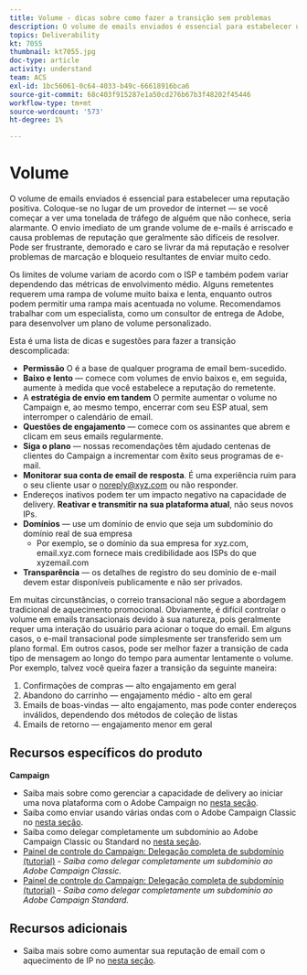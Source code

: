 ```yaml
---
title: Volume - dicas sobre como fazer a transição sem problemas
description: O volume de emails enviados é essencial para estabelecer uma reputação positiva. Saiba o que você pode fazer para fazer a transição sem problemas.
topics: Deliverability
kt: 7055
thumbnail: kt7055.jpg
doc-type: article
activity: understand
team: ACS
exl-id: 1bc56061-0c64-4033-b49c-66618916bca6
source-git-commit: 68c403f915287e1a50cd276b67b3f48202f45446
workflow-type: tm+mt
source-wordcount: '573'
ht-degree: 1%

---
```


# Volume

O volume de emails enviados é essencial para estabelecer uma reputação positiva. Coloque-se no lugar de um provedor de internet — se você começar a ver uma tonelada de tráfego de alguém que não conhece, seria alarmante. O envio imediato de um grande volume de e-mails é arriscado e causa problemas de reputação que geralmente são difíceis de resolver. Pode ser frustrante, demorado e caro se livrar da má reputação e resolver problemas de marcação e bloqueio resultantes de enviar muito cedo.

Os limites de volume variam de acordo com o ISP e também podem variar dependendo das métricas de envolvimento médio. Alguns remetentes requerem uma rampa de volume muito baixa e lenta, enquanto outros podem permitir uma rampa mais acentuada no volume. Recomendamos trabalhar com um especialista, como um consultor de entrega de Adobe, para desenvolver um plano de volume personalizado.

Esta é uma lista de dicas e sugestões para fazer a transição descomplicada:

* **Permissão** O é a base de qualquer programa de email bem-sucedido.
* **Baixo e lento** — comece com volumes de envio baixos e, em seguida, aumente à medida que você estabelece a reputação do remetente.
* A **estratégia de envio em tandem** O permite aumentar o volume no Campaign e, ao mesmo tempo, encerrar com seu ESP atual, sem interromper o calendário de email.
* **Questões de engajamento** — comece com os assinantes que abrem e clicam em seus emails regularmente.
* **Siga o plano** — nossas recomendações têm ajudado centenas de clientes do Campaign a incrementar com êxito seus programas de e-mail.
* **Monitorar sua conta de email de resposta**. É uma experiência ruim para o seu cliente usar o noreply@xyz.com ou não responder.
* Endereços inativos podem ter um impacto negativo na capacidade de delivery. **Reativar e transmitir na sua plataforma atual**, não seus novos IPs.
* **Domínios** — use um domínio de envio que seja um subdomínio do domínio real de sua empresa
   * Por exemplo, se o domínio da sua empresa for xyz.com, email.xyz.com fornece mais credibilidade aos ISPs do que xyzemail.com
* **Transparência** — os detalhes de registro do seu domínio de e-mail devem estar disponíveis publicamente e não ser privados.

Em muitas circunstâncias, o correio transacional não segue a abordagem tradicional de aquecimento promocional. Obviamente, é difícil controlar o volume em emails transacionais devido à sua natureza, pois geralmente requer uma interação do usuário para acionar o toque do email. Em alguns casos, o e-mail transacional pode simplesmente ser transferido sem um plano formal. Em outros casos, pode ser melhor fazer a transição de cada tipo de mensagem ao longo do tempo para aumentar lentamente o volume. Por exemplo, talvez você queira fazer a transição da seguinte maneira:

1. Confirmações de compras — alto engajamento em geral
2. Abandono do carrinho — engajamento médio - alto em geral
3. Emails de boas-vindas — alto engajamento, mas pode conter endereços inválidos, dependendo dos métodos de coleção de listas
4. Emails de retorno — engajamento menor em geral

## Recursos específicos do produto

**Campaign**

* Saiba mais sobre como gerenciar a capacidade de delivery ao iniciar uma nova plataforma com o Adobe Campaign no [nesta seção](/help/additional-resources/ac-starting-new-platform.md).
* Saiba como enviar usando várias ondas com o Adobe Campaign Classic no [nesta seção](https://experienceleague.adobe.com/docs/campaign-classic/using/sending-messages/key-steps-when-creating-a-delivery/steps-sending-the-delivery.html#sending-using-multiple-waves).
* Saiba como delegar completamente um subdomínio ao Adobe Campaign Classic ou Standard no [nesta seção](/help/additional-resources/ac-domain-name-setup.md).
* [Painel de controle do Campaign: Delegação completa de subdomínio (tutorial)](https://experienceleague.adobe.com/docs/campaign-classic-learn/control-panel/subdomains-and-certificates/subdomain-delegation.html) - *Saiba como delegar completamente um subdomínio ao Adobe Campaign Classic.*
* [Painel de controle do Campaign: Delegação completa de subdomínio (tutorial)](https://experienceleague.adobe.com/docs/campaign-standard-learn/control-panel/subdomains-and-certificates/subdomain-delegation.html) - *Saiba como delegar completamente um subdomínio ao Adobe Campaign Standard.*

## Recursos adicionais

* Saiba mais sobre como aumentar sua reputação de email com o aquecimento de IP no [nesta seção](/help/additional-resources/increase-reputation-with-ip-warming.md).
